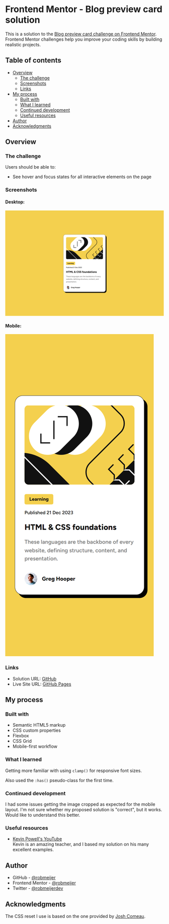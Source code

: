 # Frontend Mentor - Blog preview card solution

This is a solution to the [Blog preview card challenge on Frontend Mentor](https://www.frontendmentor.io/challenges/blog-preview-card-ckPaj01IcS). Frontend Mentor challenges help you improve your coding skills by building realistic projects. 

## Table of contents

- [Overview](#overview)
  - [The challenge](#the-challenge)
  - [Screenshots](#screenshots)
  - [Links](#links)
- [My process](#my-process)
  - [Built with](#built-with)
  - [What I learned](#what-i-learned)
  - [Continued development](#continued-development)
  - [Useful resources](#useful-resources)
- [Author](#author)
- [Acknowledgments](#acknowledgments)

## Overview

### The challenge

Users should be able to:

- See hover and focus states for all interactive elements on the page

### Screenshots

#### Desktop:
![Desktop Screenshot](https://raw.githubusercontent.com/robmeijer/fem-blog-preview-card/main/screenshot-desktop.png "Desktop Screenshot")
#### Mobile:
![Mobile Screenshot](https://raw.githubusercontent.com/robmeijer/fem-blog-preview-card/main/screenshot-mobile.png "Mobile Screenshot")

### Links

- Solution URL: [GitHub](https://github.com/robmeijer/fem-blog-preview-card)
- Live Site URL: [GitHub Pages](https://robmeijer.github.io/fem-blog-preview-card)

## My process

### Built with

- Semantic HTML5 markup
- CSS custom properties
- Flexbox
- CSS Grid
- Mobile-first workflow

### What I learned
Getting more familiar with using `clamp()` for responsive font sizes.

Also used the `:has()` pseudo-class for the first time.

### Continued development
I had some issues getting the image cropped as expected for the mobile layout. I'm not sure whether my proposed solution
is "correct", but it works. Would like to understand this better.

### Useful resources
- [Kevin Powell's YouTube](https://www.youtube.com/kepowob)\
  Kevin is an amazing teacher, and I based my solution on his many excellent examples.

## Author
- GitHub - [@robmeijer](https://github.com/robmeijer)
- Frontend Mentor - [@robmeijer](https://www.frontendmentor.io/profile/robmeijer)
- Twitter - [@robmeijerdev](https://twitter.com/robmeijerdev)

## Acknowledgments
The CSS reset I use is based on the one provided by [Josh Comeau](https://www.joshwcomeau.com/css/custom-css-reset/).
